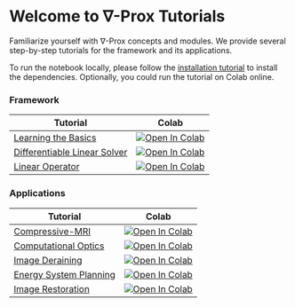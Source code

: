 # Welcome to ∇-Prox Tutorials

Familiarize yourself with ∇-Prox concepts and modules. We provide several step-by-step tutorials for the framework and its applications.

To run the notebook locally, please follow the [installation tutorial]() to install the dependencies. Optionally, you could run the tutorial on Colab online.

### Framework

| Tutorial | Colab |
| -- | -- |
| [Learning the Basics](learn_the_basic.ipynb)   | [![Open In Colab](https://colab.research.google.com/assets/colab-badge.svg)](https://colab.research.google.com/github/Zeqiang-Lai/Delta-Prox/blob/master/notebooks/learn_the_basic.ipynb)|
| [Differentiable Linear Solver](differentiable_linear_solver.ipynb)   | [![Open In Colab](https://colab.research.google.com/assets/colab-badge.svg)](https://colab.research.google.com/github/Zeqiang-Lai/Delta-Prox/blob/master/notebooks/differentiable_linear_solver.ipynb)|
| [Linear Operator](linear_operator.ipynb)   | [![Open In Colab](https://colab.research.google.com/assets/colab-badge.svg)](https://colab.research.google.com/github/Zeqiang-Lai/Delta-Prox/blob/master/notebooks/linear_operator.ipynb)|


### Applications

| Tutorial | Colab |
| -- | -- |
| [Compressive-MRI](csmri.ipynb) | [![Open In Colab](https://colab.research.google.com/assets/colab-badge.svg)](https://colab.research.google.com/github/Zeqiang-Lai/Delta-Prox/blob/master/notebooks/csmri.ipynb) |
| [Computational Optics ](computational_optics.ipynb) | [![Open In Colab](https://colab.research.google.com/assets/colab-badge.svg)](https://colab.research.google.com/github/Zeqiang-Lai/Delta-Prox/blob/master/notebooks/computational_optics.ipynb) |
| [Image Deraining](deraining.ipynb) | [![Open In Colab](https://colab.research.google.com/assets/colab-badge.svg)](https://colab.research.google.com/github/Zeqiang-Lai/Delta-Prox/blob/master/notebooks/deraining.ipynb) |
| [Energy System Planning](energy_system_planning.ipynb) | [![Open In Colab](https://colab.research.google.com/assets/colab-badge.svg)](https://colab.research.google.com/github/Zeqiang-Lai/Delta-Prox/blob/master/notebooks/energy_system_planning.ipynb) |
| [Image Restoration](image_restoration.ipynb) | [![Open In Colab](https://colab.research.google.com/assets/colab-badge.svg)](https://colab.research.google.com/github/Zeqiang-Lai/Delta-Prox/blob/master/notebooks/image_restoration.ipynb) |